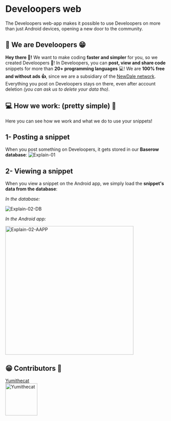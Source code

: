 # Develoopers web
The Develoopers web-app makes it possible to use Develoopers on more than just Android devices, opening a new door to the community.

## 👋 We are Develoopers 😁
**Hey there 👋!** We want to make coding **faster and simpler** for you, so we created Develoopers 🎉! In Develoopers, you can **post, view and share code** snippets for more than **20+ programming languages** 💻! We are **100% free and without ads 👍**, since we are a subsidiary of the [NewDale network](https://newdale.net). Everything you post on Develoopers stays on there, even after account deletion *(you can ask us to delete your data tho)*.


## 💻 How we work: (pretty simple) 📖
Here you can see how we work and what we do to use your snippets!

## 1- Posting a snippet
When you post something on Develoopers, it gets stored in our **Baserow database**:
<img src="https://files.newdale.net/develoopers/img1.png" alt="Explain-01">

## 2- Viewing a snippet
When you view a snippet on the Android app, we simply load the **snippet's data from the database**:

*In the database:*

<img src="https://files.newdale.net/develoopers/img2.png" alt="Explain-02-DB">


*In the Android app:*

<img style="width: auto;height:400px;" src="https://files.newdale.net/develoopers/img3.png" alt="Explain-02-AAPP">


## 😁 Contributors 🎉
<a href="https://yumithecat.newdale.net" target="_blank">Yumithecat</a><br>
<img src="https://avatars.githubusercontent.com/u/89903745?v=4" style="width: 100px;height: 100px;" alt="Yumithecat">
